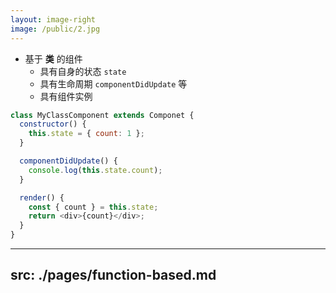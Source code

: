 ```yaml
---
layout: image-right
image: /public/2.jpg
---
```


- 基于 **类** 的组件
  - 具有自身的状态 `state`
  - 具有生命周期 `componentDidUpdate` 等
  - 具有组件实例

```javascript
class MyClassComponent extends Componet {
  constructor() {
    this.state = { count: 1 };
  }

  componentDidUpdate() {
    console.log(this.state.count);
  }

  render() {
    const { count } = this.state;
    return <div>{count}</div>;
  }
}
```

---
src: ./pages/function-based.md
---